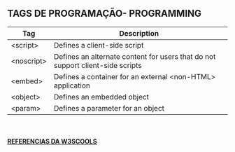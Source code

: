 TAGS DE PROGRAMAÇÃO- PROGRAMMING				
---				
Tag | Description
--- | ---		
|	&lt;script&gt;	|	Defines a client-side script |
|	&lt;noscript&gt;|	Defines an alternate content for users that do not support client-side scripts |
|	&lt;embed&gt;	|	Defines a container for an external &lt;non-HTML&gt; application |
|	&lt;object&gt;	|	Defines an embedded object |
|	&lt;param&gt;	|	Defines a parameter for an object |
<br>


<!-- #### [VEJA PELO CODEPEN]() -->

#### [REFERENCIAS DA W3SCOOLS](https://www.w3schools.com/tags/ref_byfunc.asp)